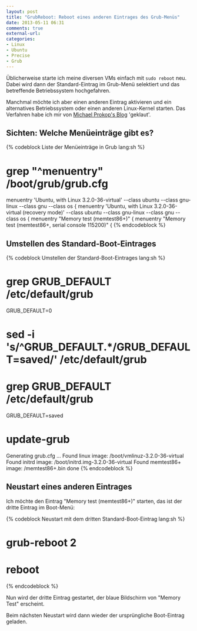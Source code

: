 ```yaml
---
layout: post
title: "GrubReboot: Reboot eines anderen Eintrages des Grub-Menüs"
date: 2013-05-11 06:31
comments: true
external-url: 
categories: 
- Linux
- Ubuntu
- Precise
- Grub
---
```


Üblicherweise starte ich meine diversen VMs einfach mit `sudo reboot`
neu. Dabei wird dann der Standard-Eintrag im Grub-Menü selektiert und
das betreffende Betriebssystem hochgefahren.

Manchmal möchte ich aber einen anderen Eintrag aktivieren und ein
alternatives Betriebssystem oder einen anderen Linux-Kernel starten.
Das Verfahren habe ich mir von [Michael Prokop's Blog](http://michael-prokop.at/blog/2013/05/10/how-to-get-grub-reboot-working/) 'geklaut'.

<!-- more -->

## Sichten: Welche Menüeinträge gibt es?

{% codeblock Liste der Menüeinträge in Grub lang:sh %}
# grep "^menuentry" /boot/grub/grub.cfg
menuentry 'Ubuntu, with Linux 3.2.0-36-virtual' --class ubuntu --class gnu-linux --class gnu --class os {
menuentry 'Ubuntu, with Linux 3.2.0-36-virtual (recovery mode)' --class ubuntu --class gnu-linux --class gnu --class os {
menuentry "Memory test (memtest86+)" {
menuentry "Memory test (memtest86+, serial console 115200)" {
{% endcodeblock %}

## Umstellen des Standard-Boot-Eintrages

{% codeblock Umstellen der Standard-Boot-Eintrages lang:sh %}
# grep GRUB_DEFAULT /etc/default/grub
GRUB_DEFAULT=0
# sed -i 's/^GRUB_DEFAULT.*/GRUB_DEFAULT=saved/' /etc/default/grub
# grep GRUB_DEFAULT /etc/default/grub
GRUB_DEFAULT=saved
# update-grub
Generating grub.cfg ...
Found linux image: /boot/vmlinuz-3.2.0-36-virtual
Found initrd image: /boot/initrd.img-3.2.0-36-virtual
Found memtest86+ image: /memtest86+.bin
done
{% endcodeblock %}

## Neustart eines anderen Eintrages

Ich möchte den Eintrag "Memory test (memtest86+)"
starten, das ist der dritte Eintrag im Boot-Menü:

{% codeblock Neustart mit dem dritten Standard-Boot-Eintrag lang:sh %}
# grub-reboot 2
# reboot
{% endcodeblock %}

Nun wird der dritte Eintrag gestartet, der blaue Bildschirm von
"Memory Test" erscheint.

Beim nächsten Neustart wird dann wieder der ursprüngliche Boot-Eintrag
geladen.
